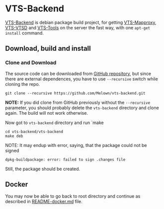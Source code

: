 # VTS-Backend

[VTS-Backend](https://github.com/melown/vts-backend) is debian package build
project, for getting [VTS-Mapproxy](https://github.com/melown/vts-mapproxy),
[VTS-VTSD](https://github.com/melown/vts-vtsd) and 
[VTS-Tools](https://github.com/melown/vts-tools) on the server the fast way,
with one `apt-get install` command.

## Download, build and install

### Clone and Download

The source code can be downloaded from
[GitHub repository](https://github.com/melown/vts-backend), but since there
are
external dependences, you have to use `--recursive` switch while cloning the
repo.


```
git clone --recursive https://github.com/Melown/vts-backend.git 
```

**NOTE:** If you did clone from GitHub previously without the `--recursive`
parameter, you should probably delete the `vts-backend` directory and clone
again. The build will not work otherwise.

Now got to `vts-backend` directory and run `make

```
cd vts-backend/vts-backend
make deb
```

NOTE: It may endup with error, saying, that the package could not be signed

```
dpkg-buildpackage: error: failed to sign .changes file
```

Still, the package should be created.

## Docker

You may now be able to go back to root directory and continue as described in
[README-docker.md](README-docker.md) file.

